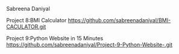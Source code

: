 Sabreena Daniyal

Project 8:BMI Calculator
https://github.com/sabreenadaniyal/BMI-CACULATOR.git

Project 9:Python Website in 15 Minutes
https://github.com/sabreenadaniyal/Project-9-Python-Website-.git
